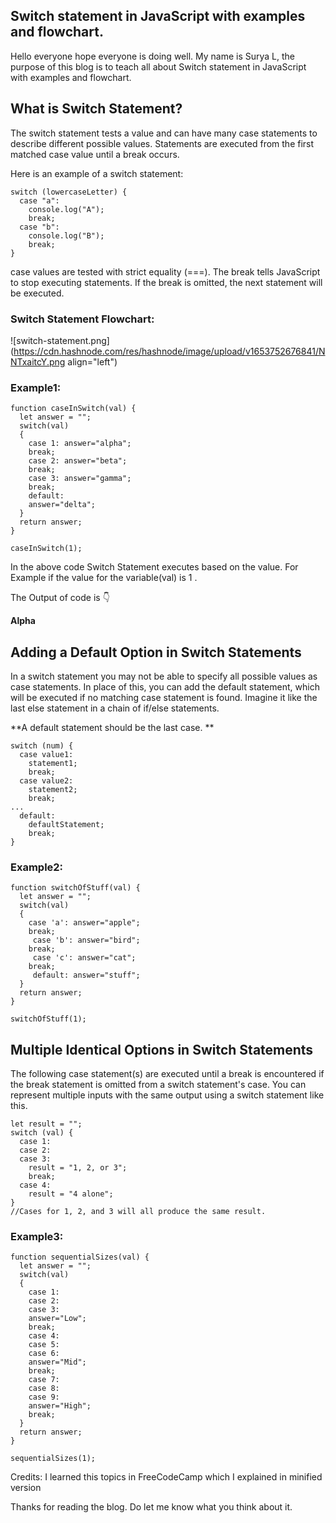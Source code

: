 ## Switch statement in JavaScript with examples and flowchart.

Hello everyone hope everyone is doing well. My name is Surya L, the purpose of this blog is to teach all about Switch statement in JavaScript with examples and flowchart.

## What is Switch Statement?
The switch statement tests a value and can have many case statements to describe different possible values. Statements are executed from the first matched case value until a break occurs.

Here is an example of a switch statement:

```
switch (lowercaseLetter) {
  case "a":
    console.log("A");
    break;
  case "b":
    console.log("B");
    break;
}
```
case values are tested with strict equality (===). The break tells JavaScript to stop executing statements. If the break is omitted, the next statement will be executed.

### Switch Statement Flowchart:

![switch-statement.png](https://cdn.hashnode.com/res/hashnode/image/upload/v1653752676841/NNTxaitcY.png align="left")

### Example1:
```
function caseInSwitch(val) {
  let answer = "";
  switch(val)
  {
    case 1: answer="alpha";
    break;
    case 2: answer="beta";
    break;
    case 3: answer="gamma";
    break;
    default:
    answer="delta";
  }
  return answer;
}

caseInSwitch(1);
```
In the above code Switch Statement executes based on the value.
For Example if the value for the variable(val) is 1 .

The Output of  code is 👇

**Alpha**

## Adding a Default Option in Switch Statements
In a switch statement you may not be able to specify all possible values as case statements. In place of this, you can add the default statement, which will be executed if no matching case statement is found. Imagine it like the last else statement in a chain of if/else statements.

**A default statement should be the last case.
**
```
switch (num) {
  case value1:
    statement1;
    break;
  case value2:
    statement2;
    break;
...
  default:
    defaultStatement;
    break;
}
```
### Example2:
```
function switchOfStuff(val) {
  let answer = "";
  switch(val)
  {
    case 'a': answer="apple";
    break;
     case 'b': answer="bird";
    break;
     case 'c': answer="cat";
    break;
     default: answer="stuff";
  }
  return answer;
}

switchOfStuff(1);
```
## Multiple Identical Options in Switch Statements
The following case statement(s) are executed until a break is encountered if the break statement is omitted from a switch statement's case. You can represent multiple inputs with the same output using a switch statement like this.

```
let result = "";
switch (val) {
  case 1:
  case 2:
  case 3:
    result = "1, 2, or 3";
    break;
  case 4:
    result = "4 alone";
}
//Cases for 1, 2, and 3 will all produce the same result.
```
### Example3:

```
function sequentialSizes(val) {
  let answer = "";
  switch(val)
  {
    case 1:
    case 2:
    case 3:
    answer="Low";
    break;
    case 4:
    case 5:
    case 6:
    answer="Mid";
    break;
    case 7:
    case 8:
    case 9:
    answer="High";
    break;
  }
  return answer;
}

sequentialSizes(1);
```
Credits: I learned this topics in FreeCodeCamp which I explained in minified version

Thanks for reading the blog. Do let me know what you think about it.